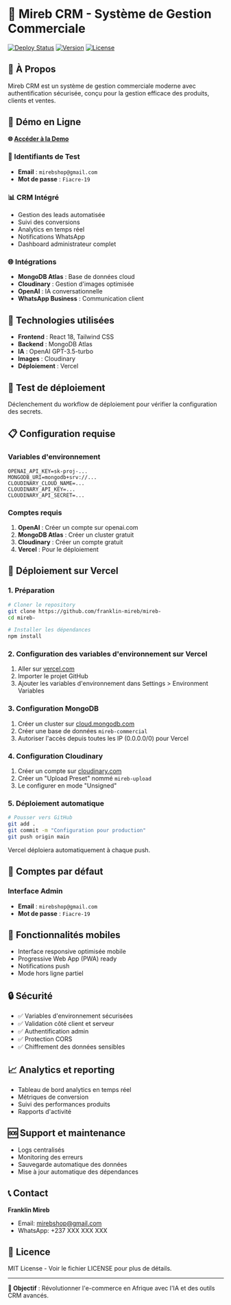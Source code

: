 # 🏪 Mireb CRM - Système de Gestion Commerciale

[![Deploy Status](https://img.shields.io/badge/Deploy-GitHub%20Pages-brightgreen)](https://franklin-mireb.github.io/mireb-crm/)
[![Version](https://img.shields.io/badge/Version-2.0.0-blue)](https://github.com/franklin-mireb/mireb-crm)
[![License](https://img.shields.io/badge/License-MIT-yellow)](LICENSE)

## 🎯 À Propos

Mireb CRM est un système de gestion commerciale moderne avec authentification sécurisée, conçu pour la gestion efficace des produits, clients et ventes.

## 🚀 Démo en Ligne

**🌐 [Accéder à la Demo](https://franklin-mireb.github.io/mireb-crm/)**

### 🔑 Identifiants de Test
- **Email** : `mirebshop@gmail.com`
- **Mot de passe** : `Fiacre-19`

### 📊 CRM Intégré
- Gestion des leads automatisée
- Suivi des conversions
- Analytics en temps réel
- Notifications WhatsApp
- Dashboard administrateur complet

### 🌐 Intégrations
- **MongoDB Atlas** : Base de données cloud
- **Cloudinary** : Gestion d'images optimisée
- **OpenAI** : IA conversationnelle
- **WhatsApp Business** : Communication client

## 🔧 Technologies utilisées

- **Frontend** : React 18, Tailwind CSS
- **Backend** : MongoDB Atlas
- **IA** : OpenAI GPT-3.5-turbo
- **Images** : Cloudinary
- **Déploiement** : Vercel

## 🚀 Test de déploiement
Déclenchement du workflow de déploiement pour vérifier la configuration des secrets.

## 📋 Configuration requise

### Variables d'environnement
```
OPENAI_API_KEY=sk-proj-...
MONGODB_URI=mongodb+srv://...
CLOUDINARY_CLOUD_NAME=...
CLOUDINARY_API_KEY=...
CLOUDINARY_API_SECRET=...
```

### Comptes requis
1. **OpenAI** : Créer un compte sur openai.com
2. **MongoDB Atlas** : Créer un cluster gratuit
3. **Cloudinary** : Créer un compte gratuit
4. **Vercel** : Pour le déploiement

## 🚀 Déploiement sur Vercel

### 1. Préparation
```bash
# Cloner le repository
git clone https://github.com/franklin-mireb/mireb-
cd mireb-

# Installer les dépendances
npm install
```

### 2. Configuration des variables d'environnement sur Vercel
1. Aller sur [vercel.com](https://vercel.com)
2. Importer le projet GitHub
3. Ajouter les variables d'environnement dans Settings > Environment Variables

### 3. Configuration MongoDB
1. Créer un cluster sur [cloud.mongodb.com](https://cloud.mongodb.com)
2. Créer une base de données `mireb-commercial`
3. Autoriser l'accès depuis toutes les IP (0.0.0.0/0) pour Vercel

### 4. Configuration Cloudinary
1. Créer un compte sur [cloudinary.com](https://cloudinary.com)
2. Créer un "Upload Preset" nommé `mireb-upload`
3. Le configurer en mode "Unsigned"

### 5. Déploiement automatique
```bash
# Pousser vers GitHub
git add .
git commit -m "Configuration pour production"
git push origin main
```

Vercel déploiera automatiquement à chaque push.

## 👥 Comptes par défaut

### Interface Admin
- **Email** : `mirebshop@gmail.com`
- **Mot de passe** : `Fiacre-19`

## 📱 Fonctionnalités mobiles

- Interface responsive optimisée mobile
- Progressive Web App (PWA) ready
- Notifications push
- Mode hors ligne partiel

## 🔒 Sécurité

- ✅ Variables d'environnement sécurisées
- ✅ Validation côté client et serveur
- ✅ Authentification admin
- ✅ Protection CORS
- ✅ Chiffrement des données sensibles

## 📈 Analytics et reporting

- Tableau de bord analytics en temps réel
- Métriques de conversion
- Suivi des performances produits
- Rapports d'activité

## 🆘 Support et maintenance

- Logs centralisés
- Monitoring des erreurs
- Sauvegarde automatique des données
- Mise à jour automatique des dépendances

## 📞 Contact

**Franklin Mireb**  
- Email: mirebshop@gmail.com
- WhatsApp: +237 XXX XXX XXX

## 📄 Licence

MIT License - Voir le fichier LICENSE pour plus de détails.

---

**🎯 Objectif** : Révolutionner l'e-commerce en Afrique avec l'IA et des outils CRM avancés.